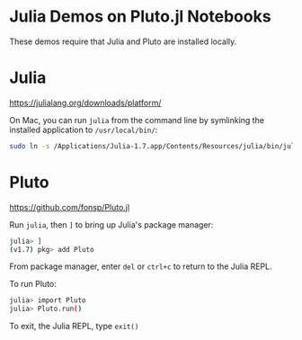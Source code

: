 # Julia Demos on Pluto.jl Notebooks

These demos require that Julia and Pluto are installed locally.

# Julia

https://julialang.org/downloads/platform/

On Mac, you can run `julia` from the command line by symlinking the installed application to `/usr/local/bin/`:

```bash
sudo ln -s /Applications/Julia-1.7.app/Contents/Resources/julia/bin/julia /usr/local/bin/julia
```

# Pluto

https://github.com/fonsp/Pluto.jl

Run `julia`, then `]` to bring up Julia's package manager:

```bash
julia> ]
(v1.7) pkg> add Pluto
```

From package manager, enter `del` or `ctrl+c` to return to the Julia REPL.

To run Pluto:

```bash
julia> import Pluto
julia> Pluto.run()
```

To exit, the Julia REPL, type `exit()`
